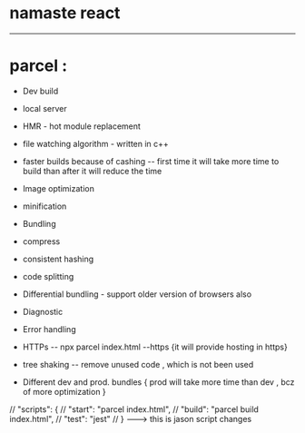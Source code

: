 # namaste react 
--------------------------

# parcel :
   - Dev build
   - local server
   - HMR - hot module replacement <!--when we chanhe anuthing in our node module it automatically replace the things this is called as hot module replacement that is done by parcel in all the files -->
   - file watching algorithm - written in c++ 
   - faster builds because of cashing -- first    time    it will take more time to build than 
   after it will reduce the time

   - Image optimization 
   - minification 
   - Bundling 
   - compress
   - consistent hashing 
   - code splitting 
   - Differential bundling - support older version of browsers also 
   - Diagnostic 
   - Error handling
   - HTTPs -- npx parcel index.html --https {it will provide hosting in https} 
   - tree shaking -- remove unused code , which is not been used 
   - Different dev and prod. bundles { prod will take more time than dev , bcz of more optimization }

   // "scripts": {
//   "start": "parcel index.html",
//   "build": "parcel build index.html",
//   "test": "jest"
// } ---> this is jason script changes